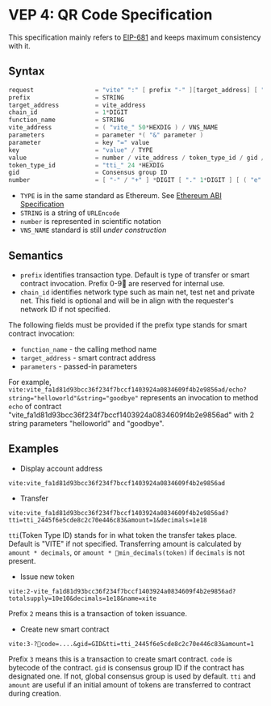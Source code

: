 # VEP 4: QR Code Specification

This specification mainly refers to [EIP-681](https://eips.ethereum.org/EIPS/eip-681) and keeps maximum consistency with it.

## Syntax
```c++
request                 = "vite" ":" [ prefix "-" ][target_address] [ "@" chain_id ] [ "/" function_name ] [ "?" parameters ]
prefix                  = STRING
target_address          = vite_address
chain_id                = 1*DIGIT
function_name           = STRING
vite_address            = ( "vite_" 50*HEXDIG ) / VNS_NAME
parameters              = parameter *( "&" parameter )
parameter               = key "=" value
key                     = "value" / TYPE
value                   = number / vite_address / token_type_id / gid / STRING  
token_type_id           = "tti_" 24 *HEXDIG
gid                     = Consensus group ID
number                  = [ "-" / "+" ] *DIGIT [ "." 1*DIGIT ] [ ( "e" / "E" ) [ 1*DIGIT ] [ "+" UNIT ]
```

* `TYPE` is in the same standard as Ethereum. See [Ethereum ABI Specification](https://solidity.readthedocs.io/en/develop/abi-spec.html)
* `STRING` is a string of `URLEncode`
* `number` is represented in scientific notation
* `VNS_NAME` standard is still *under construction*

## Semantics

* `prefix` identifies transaction type. Default is type of transfer or smart contract invocation. Prefix 0-9 are reserved for internal use.
* `chain_id` identifies network type such as main net, test net and private net. This field is optional and will be in align with the requester's network ID if not specified.

The following fields must be provided if the prefix type stands for smart contract invocation:
* `function_name` - the calling method name
* `target_address` - smart contract address
* `parameters` - passed-in parameters

For example, `vite:vite_fa1d81d93bcc36f234f7bccf1403924a0834609f4b2e9856ad/echo?string="helloworld"&string="goodbye"`
represents an invocation to method `echo` of contract "vite_fa1d81d93bcc36f234f7bccf1403924a0834609f4b2e9856ad" with 2 string parameters "helloworld" and "goodbye". 

## Examples

* Display account address

`vite:vite_fa1d81d93bcc36f234f7bccf1403924a0834609f4b2e9856ad`

* Transfer

`vite:vite_fa1d81d93bcc36f234f7bccf1403924a0834609f4b2e9856ad?tti=tti_2445f6e5cde8c2c70e446c83&amount=1&decimals=1e18`

`tti`(Token Type ID) stands for in what token the transfer takes place. Default is "VITE" if not specified. Transferring amount is calculated by `amount * decimals`, or `amount * min_decimals(token)` if `decimals` is not present. 

* Issue new token

`vite:2-vite_fa1d81d93bcc36f234f7bccf1403924a0834609f4b2e9856ad?totalsupply=10e10&decimals=1e18&name=xite`

Prefix `2` means this is a transaction of token issuance.

* Create new smart contract

`vite:3-?code=....&gid=GID&tti=tti_2445f6e5cde8c2c70e446c83&amount=1`

Prefix `3` means this is a transaction to create smart contract. 
`code` is bytecode of the contract. 
`gid` is consensus group ID if the contract has designated one. If not, global consensus group is used by default. 
`tti` and `amount` are useful if an initial amount of tokens are transferred to contract during creation. 


